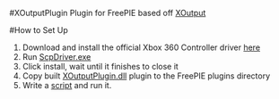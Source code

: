 #XOutputPlugin
Plugin for FreePIE based off [XOutput](https://github.com/Stents-/XOutput)

#How to Set Up

1. Download and install the official Xbox 360 Controller driver [here](http://www.microsoft.com/hardware/en-us/d/xbox-360-controller-for-windows)
2. Run [ScpDriver.exe](http://forums.pcsx2.net/Thread-XInput-Wrapper-for-DS3-and-Play-com-USB-Dual-DS2-Controller)
3. Click install, wait until it finishes to close it
4. Copy built [XOutputPlugin.dll](https://github.com/dschu012/XOutputPlugin/blob/master/XOutputPlugin/bin/Release/XOutputPlugin.dll?raw=true) plugin to the FreePIE plugins directory
5. Write a [script](https://github.com/dschu012/XOutputPlugin/blob/master/XOutputPlugin/Scripts/Halo.py) and run it.
